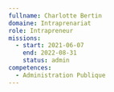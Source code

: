```yaml
---
fullname: Charlotte Bertin
domaine: Intraprenariat
role: Intrapreneur
missions:
  - start: 2021-06-07
    end: 2022-08-31
    status: admin
competences:
  - Administration Publique
---
```

